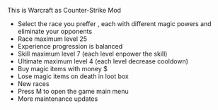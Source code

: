 This is Warcraft as Counter-Strike Mod 
- Select the race you preffer , each with different magic powers and eliminate your opponents 
- Race maximum level 25
- Experience progression is balanced   
- Skill maximum level 7 (each level enpower the skill) 
- Ultimate maximum level 4 (each level decrease cooldown)
- Buy magic items with money $
- Lose magic items on death in loot box
- New races
- Press M to open the game main menu
- More maintenance updates



